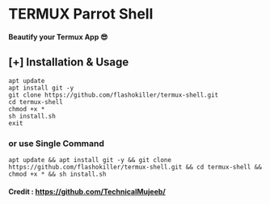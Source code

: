 # TERMUX Parrot Shell 
#### Beautify your Termux App 😎

## [+] Installation & Usage
```
apt update
apt install git -y
git clone https://github.com/flashokiller/termux-shell.git
cd termux-shell
chmod +x *
sh install.sh
exit
```
### or use Single Command
```
apt update && apt install git -y && git clone https://github.com/flashokiller/termux-shell.git && cd termux-shell && chmod +x * && sh install.sh
```

#### Credit : https://github.com/TechnicalMujeeb/

    
